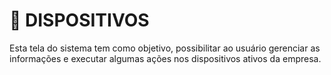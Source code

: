 # 📱 DISPOSITIVOS

Esta tela do sistema tem como objetivo, possibilitar ao usuário gerenciar as informações e executar algumas ações nos dispositivos ativos da empresa.
